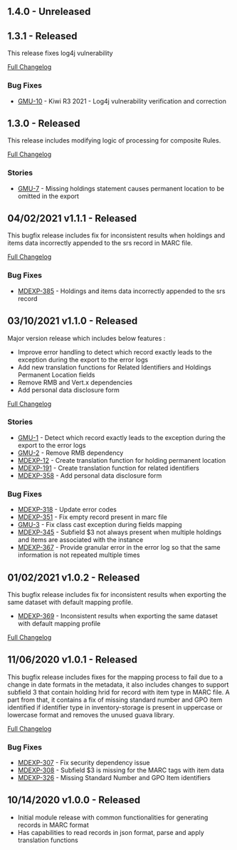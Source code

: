 ## 1.4.0 - Unreleased

## 1.3.1 - Released
This release fixes log4j vulnerability

[Full Changelog](https://github.com/folio-org/generate-marc-utils/compare/v1.3.0...v1.3.1)

### Bug Fixes
* [GMU-10](https://issues.folio.org/browse/GMU-10) - Kiwi R3 2021 - Log4j vulnerability verification and correction

## 1.3.0 - Released
This release includes modifying logic of processing for composite Rules.

[Full Changelog](https://github.com/folio-org/generate-marc-utils/compare/v1.1.1...v1.3.0)

### Stories
* [GMU-7](https://issues.folio.org/browse/GMU-7) - Missing holdings statement causes permanent location to be omitted in the export

## 04/02/2021 v1.1.1 - Released
This bugfix release includes fix for inconsistent results when holdings and items data incorrectly appended to the srs record
in MARC file.

[Full Changelog](https://github.com/folio-org/generate-marc-utils/compare/v1.1.0...v1.1.1)

### Bug Fixes
* [MDEXP-385](https://issues.folio.org/browse/MDEXP-385) - Holdings and items data incorrectly appended to the srs record

## 03/10/2021 v1.1.0 - Released
 Major version release which includes below features :
 * Improve error handling to detect which record exactly leads to the exception during the export to the error logs
 * Add new translation functions for Related Identifiers and Holdings Permanent Location fields
 * Remove RMB and Vert.x dependencies
 * Add personal data disclosure form

 [Full Changelog](https://github.com/folio-org/generate-marc-utils/compare/v1.0.2...v1.1.0)

### Stories
* [GMU-1](https://issues.folio.org/browse/GMU-1) - Detect which record exactly leads to the exception during the export to the error logs
* [GMU-2](https://issues.folio.org/browse/GMU-2) - Remove RMB dependency
* [MDEXP-12](https://issues.folio.org/browse/MDEXP-12) - Create translation function for holding permanent location
* [MDEXP-191](https://issues.folio.org/browse/MDEXP-12) - Create translation function for related identifiers
* [MDEXP-358](https://issues.folio.org/browse/MDEXP-358) - Add personal data disclosure form

### Bug Fixes
* [MDEXP-318](https://issues.folio.org/browse/MDEXP-318) - Update error codes
* [MDEXP-351](https://issues.folio.org/browse/MDEXP-351) - Fix empty record present in marc file
* [GMU-3](https://issues.folio.org/browse/GMU-3) - Fix class cast exception during fields mapping
* [MDEXP-345](https://issues.folio.org/browse/MDEXP-345) - Subfield $3 not always present when multiple holdings and items are associated with the instance
* [MDEXP-367](https://issues.folio.org/browse/MDEXP-367) - Provide granular error in the error log so that the same information is not repeated multiple times

## 01/02/2021 v1.0.2 - Released
 This bugfix release includes fix for inconsistent results when exporting the same dataset with default mapping profile.

 * [MDEXP-369](https://issues.folio.org/browse/MDEXP-369) -  Inconsistent results when exporting the same dataset with default mapping profile

 [Full Changelog](https://github.com/folio-org/generate-marc-utils/compare/v1.0.1...v1.0.2)

## 11/06/2020 v1.0.1 - Released
 This bugfix release includes fixes for the mapping process to fail due to a change in date formats in the metadata,
 it also includes  changes to support subfield 3 that contain holding hrid for record with item type in MARC file.
 A part from that, it contains a fix of missing standard number and GPO item identified if identifier type in inventory-storage
 is present in uppercase or lowercase format and removes the unused guava library.

[Full Changelog](https://github.com/folio-org/generate-marc-utils/compare/v1.0.0...v1.0.1)

### Bug Fixes
* [MDEXP-307](https://issues.folio.org/browse/MDEXP-307) - Fix security dependency issue
* [MDEXP-308](https://issues.folio.org/browse/MDEXP-308) - Subfield $3 is missing for the MARC tags with item data
* [MDEXP-326](https://issues.folio.org/browse/MDEXP-326) - Missing Standard Number and GPO Item identifiers

## 10/14/2020 v1.0.0 - Released

 * Initial module release with common functionalities for generating records in MARC format
 * Has capabilities to read records in json format, parse and apply translation functions
